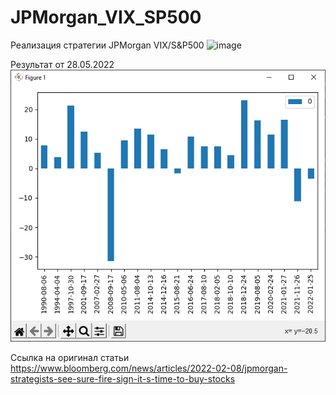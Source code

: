 # JPMorgan_VIX_SP500

Реализация стратегии JPMorgan VIX/S&P500
![image](https://user-images.githubusercontent.com/81966005/170640498-91544199-0c04-4169-8763-0235c8a39100.png)

Результат от 28.05.2022
![img.png](img.png)

Ссылка на оригинал статьи 
https://www.bloomberg.com/news/articles/2022-02-08/jpmorgan-strategists-see-sure-fire-sign-it-s-time-to-buy-stocks

